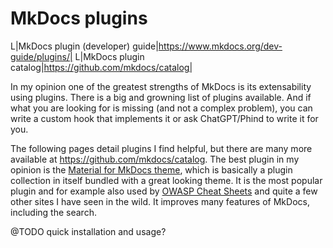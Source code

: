 # MkDocs plugins

L|MkDocs plugin (developer) guide|https://www.mkdocs.org/dev-guide/plugins/|
L|MkDocs plugin catalog|https://github.com/mkdocs/catalog|

In my opinion one of the greatest strengths of MkDocs is its extensability using plugins.
There is a big and growning list of plugins available.
And if what you are looking for is missing (and not a complex problem), you can write a custom hook that implements it or ask ChatGPT/Phind to write it for you.

The following pages detail plugins I find helpful, but there are many more available at <https://github.com/mkdocs/catalog>.
The best plugin in my opinion is the [Material for MkDocs theme](material.md), which is basically a plugin collection in itself bundled with a great looking theme.
It is the most popular plugin and for example also used by [OWASP Cheat Sheets](https://cheatsheetseries.owasp.org/index.html) and quite a few other sites I have seen in the wild.
It improves many features of MkDocs, including the search.

@TODO quick installation and usage?
